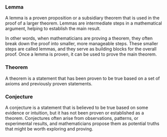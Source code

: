 
### Lemma

A lemma is a proven proposition or a subsidiary theorem that is used in the proof of a larger theorem. Lemmas are intermediate steps in a mathematical argument, helping to establish the main result.

In other words, when mathematicians are proving a theorem, they often break down the proof into smaller, more manageable steps. These smaller steps are called lemmas, and they serve as building blocks for the overall proof. Once a lemma is proven, it can be used to prove the main theorem.

### Theorem

A theorem is a statement that has been proven to be true based on a set of axioms and previously proven statements.

### Conjecture 

A conjecture is a statement that is believed to be true based on some evidence or intuition, but it has not been proven or established as a theorem. Conjectures often arise from observations, patterns, or experimental results, and mathematicians propose them as potential truths that might be worth exploring and proving.